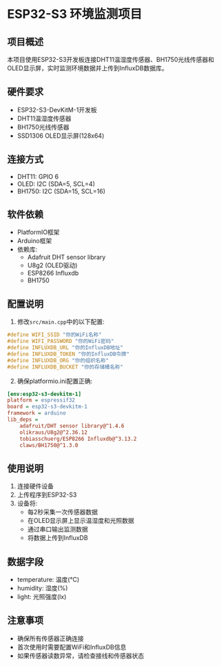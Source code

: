 # ESP32-S3 环境监测项目

## 项目概述
本项目使用ESP32-S3开发板连接DHT11温湿度传感器、BH1750光线传感器和OLED显示屏，实时监测环境数据并上传到InfluxDB数据库。

## 硬件要求
- ESP32-S3-DevKitM-1开发板
- DHT11温湿度传感器
- BH1750光线传感器
- SSD1306 OLED显示屏(128x64)

## 连接方式
- DHT11: GPIO 6
- OLED: I2C (SDA=5, SCL=4)
- BH1750: I2C (SDA=15, SCL=16)

## 软件依赖
- PlatformIO框架
- Arduino框架
- 依赖库:
  - Adafruit DHT sensor library
  - U8g2 (OLED驱动)
  - ESP8266 Influxdb
  - BH1750

## 配置说明
1. 修改`src/main.cpp`中的以下配置:
```cpp
#define WIFI_SSID "你的WiFi名称"
#define WIFI_PASSWORD "你的WiFi密码"
#define INFLUXDB_URL "你的InfluxDB地址"
#define INFLUXDB_TOKEN "你的InfluxDB令牌"
#define INFLUXDB_ORG "你的组织名称"
#define INFLUXDB_BUCKET "你的存储桶名称"
```

2. 确保platformio.ini配置正确:
```ini
[env:esp32-s3-devkitm-1]
platform = espressif32
board = esp32-s3-devkitm-1
framework = arduino
lib_deps = 
    adafruit/DHT sensor library@^1.4.6
    olikraus/U8g2@^2.36.12
    tobiasschuerg/ESP8266 Influxdb@^3.13.2
    claws/BH1750@^1.3.0
```

## 使用说明
1. 连接硬件设备
2. 上传程序到ESP32-S3
3. 设备将:
   - 每2秒采集一次传感器数据
   - 在OLED显示屏上显示温湿度和光照数据
   - 通过串口输出监测数据
   - 将数据上传到InfluxDB

## 数据字段
- temperature: 温度(°C)
- humidity: 湿度(%)
- light: 光照强度(lx)

## 注意事项
- 确保所有传感器正确连接
- 首次使用时需要配置WiFi和InfluxDB信息
- 如果传感器读数异常，请检查接线和传感器状态
